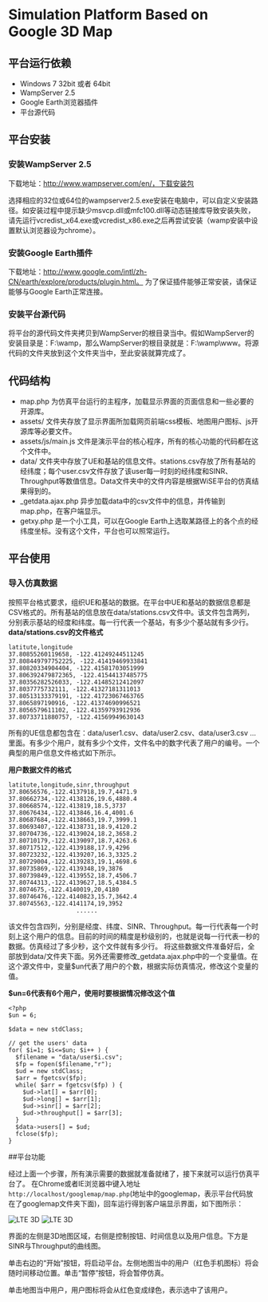 # Simulation Platform Based on Google 3D Map 

## 平台运行依赖
- Windows 7 32bit 或者 64bit
- WampServer 2.5
-	Google Earth浏览器插件
-	平台源代码

## 平台安装

### 安装WampServer 2.5
下载地址：http://www.wampserver.com/en/，下载安装包

选择相应的32位或64位的wampserver2.5.exe安装在电脑中，可以自定义安装路径。如安装过程中提示缺少msvcp.dll或mfc100.dll等动态链接库导致安装失败，请先运行vcredist_x64.exe或vcredist_x86.exe之后再尝试安装（wamp安装中设置默认浏览器设为chrome）。

### 安装Google Earth插件
下载地址：http://www.google.com/intl/zh-CN/earth/explore/products/plugin.html。
为了保证插件能够正常安装，请保证能够与Google Earth正常连接。

### 安装平台源代码
将平台的源代码文件夹拷贝到WampServer的根目录当中。假如WampServer的安装目录是：F:\wamp，那么WampServer的根目录就是：F:\wamp\www。将源代码的文件夹放到这个文件夹当中，至此安装就算完成了。

## 代码结构
- map.php 为仿真平台运行的主程序，加载显示界面的页面信息和一些必要的开源库。
- assets/ 文件夹存放了显示界面所加载网页前端css模板、地图用户图标、js开源库等必要文件。
- assets/js/main.js 文件是演示平台的核心程序，所有的核心功能的代码都在这个文件中。
- data/ 文件夹中存放了UE和基站的信息文件。stations.csv存放了所有基站的经纬度；每个user.csv文件存放了该user每一时刻的经纬度和SINR、Throughput等数值信息。Data文件夹中的文件内容是根据WiSE平台的仿真结果得到的。
- _getdata.ajax.php 异步加载data中的csv文件中的信息，并传输到map.php，在客户端显示。
- getxy.php 是一个小工具，可以在Google Earth上选取某路径上的各个点的经纬度坐标。没有这个文件，平台也可以照常运行。

## 平台使用
### 导入仿真数据
按照平台格式要求，组织UE和基站的数据。在平台中UE和基站的数据信息都是CSV格式的。所有基站的信息放在data/stations.csv文件中。该文件包含两列，分别表示基站的经度和纬度。每一行代表一个基站，有多少个基站就有多少行。
**data/stations.csv的文件格式**
```
latitute,longitude
37.80855260119658, -122.41249244511245
37.808449797752225, -122.41419469933841
37.80820334904404, -122.41581703051999
37.806392479872365, -122.41544137485775
37.80356282526033, -122.41485212412097
37.8037775732111, -122.41327181311013
37.80513133379191, -122.41723067463765
37.8065897190916, -122.41374690996521
37.8056579611102, -122.41359793912936
37.80733711880757, -122.41569949630143
```

所有的UE信息都包含在：data/user1.csv、data/user2.csv、data/user3.csv …里面。有多少个用户，就有多少个文件，文件名中的数字代表了用户的编号。一个典型的用户信息文件格式如下所示。
 
**用户数据文件的格式**
```
latitute,longitude,sinr,throughput
37.80656576,-122.4137918,19.7,4471.9
37.80662734,-122.4138126,19.6,4880.4
37.80668574,-122.413819,18.5,3737
37.80676434,-122.413846,16.4,4001.6
37.80687684,-122.4138663,19.7,3999.1
37.80693407,-122.4138731,18.9,4120.2
37.80704736,-122.4139024,18.2,3658.2
37.80710179,-122.4139097,18.7,4263.6
37.80717512,-122.4139188,17.9,4296
37.80723232,-122.4139207,16.3,3325.2
37.80729004,-122.4139283,19.1,4698.6
37.80735869,-122.4139348,19,3876
37.80739849,-122.4139552,18.7,4506.7
37.80744313,-122.4139627,18.5,4384.5
37.8074675,-122.4140019,20,4180
37.80746476,-122.4140823,15.7,3642.4
37.80745563,-122.4141174,19,3952
                   ......
```

该文件包含四列，分别是经度、纬度、SINR、Throughput。每一行代表每一个时刻上这个用户的信息。目前的时间的精度是秒级别的，也就是说每一行代表一秒的数据。仿真经过了多少秒，这个文件就有多少行。
将这些数据文件准备好后，全部放到data/文件夹下面。另外还需要修改_getdata.ajax.php中的一个变量值。在这个源文件中，变量$un代表了用户的个数，根据实际仿真情况，修改这个变量的值。
 
**$un=6代表有6个用户，使用时要根据情况修改这个值**
```
<?php
$un = 6;

$data = new stdClass;

// get the users' data
for( $i=1; $i<=$un; $i++ ) {
  $filename = "data/user$i.csv";
  $fp = fopen($filename,"r");
  $ud = new stdClass;
  $arr = fgetcsv($fp);
  while( $arr = fgetcsv($fp) ) {
    $ud->lat[] = $arr[0];
    $ud->long[] = $arr[1];
    $ud->sinr[] = $arr[2];
    $ud->throughput[] = $arr[3];
  }
  $data->users[] = $ud;
  fclose($fp);
}
```

##平台功能

经过上面一个步骤，所有演示需要的数据就准备就绪了，接下来就可以运行仿真平台了。
在Chrome或者IE浏览器中键入地址`http://localhost/googlemap/map.php`(地址中的googlemap，表示平台代码放在了googlemap文件夹下面)，回车运行得到客户端显示界面，如下图所示：

![LTE 3D](https://farm4.staticflickr.com/3863/14839628608_ecc33598c4_o.png)
![LTE 3D](https://farm6.staticflickr.com/5576/15025877532_9a000dcf23_o.png)

界面的左侧是3D地图区域，右侧是控制按钮、时间信息以及用户信息。下方是SINR与Throughput的曲线图。

单击右边的“开始”按钮，将启动平台。左侧地图当中的用户（红色手机图标）将会随时间移动位置。单击“暂停”按钮，将会暂停仿真。

单击地图当中用户，用户图标将会从红色变成绿色，表示选中了该用户。


